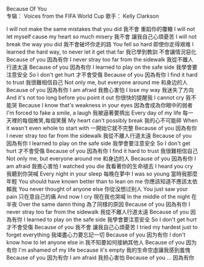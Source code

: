 Because Of You  
专辑：
Voices from the FIFA World Cup
歌手：
Kelly Clarkson

I will not make the same mistakes that you did 
我不會 重蹈你的覆轍
I will not let myself cause my heart so much misery 
我不會 讓我自己心煩憂苦
I will not break the way you did 
我不會破坏你走的路
You fell so hard 
即使你走得艰难
I learned the hard way, to never let it get that far 
我已學到教訓 不會讓情況惡化
Because of you 
因為有你
I never stray too far from the sidewalk 
我從不離人行道太遠
Because of you 
因為有你
I learned to play on the safe side 
我學會要注意安全
So I don't get hurt 
才不會受傷
Because of you 
因為有你
I find it hard to trust 
我很難相信自己
Not only me, but everyone around me 
和身边的人
Because of you 
因為有你
I am afraid 
我擔心害怕
I lose my way 
我迷失了方向
And it's not too long before you point it out 
你很快的提醒我
I cannot cry 
我不能哭
Because I know that's weakness in your eyes 
因為會成為你眼中的弱者
I'm forced to fake a smile, a laugh 
我被逼著要擠出
Every day of my life 
每一天裡的每個微笑,每個笑聲
My heart can't possibly break 
我的心不可能碎
When it wasn't even whole to start with 
一開始它就不完整
Because of you 
因為有你
I never stray too far from the sidewalk 
我從不離人行道太遠
Because of you 
因為有你
I learned to play on the safe side 
我學會要注意安全
So I don't get hurt 
才不會受傷
Because of you 
因為有你
I find it hard to trust 
我很難相信自己
Not only me, but everyone around me 
和身边的人
Because of you 
因為有你
I am afraid 
我擔心害怕
I watched you die 
我看著你的生命褪去
I heard you cry 
我聽到你哭喊
Every night in your sleep 
每晚在夢中
I was so young 
當時我那麼年輕
You should have known better than to lean on me 
你應該知道不應該太依賴我
You never thought of anyone else 
你從没想过别人
You just saw your pain 
只在意自己的痛
And now I cry 
現在我也哭喊
In the middle of the night 
在半夜
Over the same damn thing 
為了同樣的原因
Because of you 
因為有你
I never stray too far from the sidewalk 
我從不離人行道太遠
Because of you 
因為有你
I learned to play on the safe side 
我學會要注意安全
So I don't get hurt 
才不會受傷
Because of you 
我不會 讓我自己心煩憂苦
I tried my hardest just to forget everything 
我竭盡心力要忘記一切
Because of you 
因为有你
I don't know how to let anyone else in 
我不知要如何接納其他人
Because of you 
因为有你
I'm ashamed of my life because it's empty 
我的生命空虛讓我感到羞愧
Because of you 
因为有你
I am afraid 
我担心害怕
Because of you ... 
因為有你